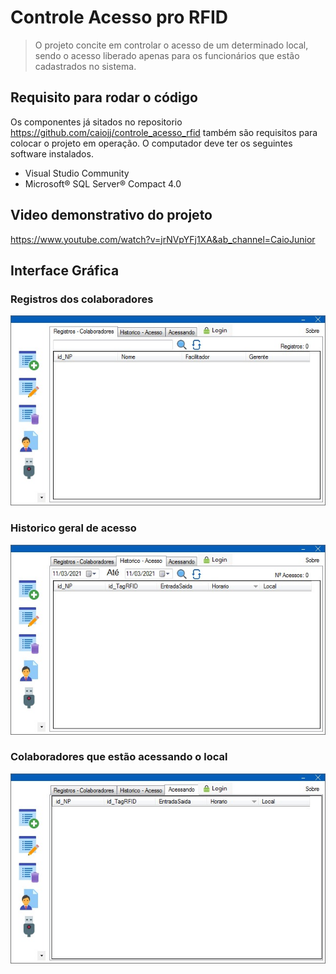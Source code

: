 # Controle Acesso pro RFID

> O projeto concite em controlar o acesso de um determinado local, sendo o acesso liberado apenas para os funcionários que estão cadastrados no sistema.

## Requisito para rodar o código
Os componentes já sitados no repositorio https://github.com/caiojj/controle_acesso_rfid também são requisitos para colocar o projeto em operação. O computador deve ter os seguintes software instalados.
- Visual Studio Community 
- Microsoft® SQL Server® Compact 4.0

## Video demonstrativo do projeto

https://www.youtube.com/watch?v=jrNVpYFj1XA&ab_channel=CaioJunior

## Interface Gráfica

### Registros dos colaboradores
![](image/tela_principal_colaboradores.jpeg)

### Historico geral de acesso
![](image/tela_principal_historico_geral.jpeg)

### Colaboradores que estão acessando o local
![](image/tela_principal_acessando.jpeg)
